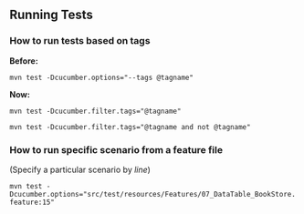 ## Running Tests 

### How to run tests based on tags
**Before:**

`mvn test -Dcucumber.options="--tags @tagname"`

**Now:**

`mvn test -Dcucumber.filter.tags="@tagname"`

`mvn test -Dcucumber.filter.tags="@tagname and not @tagname"`

### How to run specific scenario from a feature file
(Specify a particular scenario by *line*)

`mvn test -Dcucumber.options="src/test/resources/Features/07_DataTable_BookStore.feature:15"`





